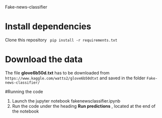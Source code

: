 Fake-news-classifier
# Install dependencies
Clone this repository
`  pip install -r requirements.txt `

# Download the data
The file **glove6b50d.txt** has to be downloaded from `https://www.kaggle.com/watts2/glove6b50dtxt` and saved in the folder `Fake-news-classifier/`

#Running the code
1. Launch the jupyter notebook fakenewsclassifier.ipynb
2. Run the code under the heading **Run predictions** , located at the end of the notebook
